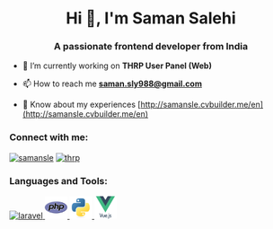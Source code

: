 <h1 align="center">Hi 👋, I'm Saman Salehi</h1>
<h3 align="center">A passionate frontend developer from India</h3>

- 🔭 I’m currently working on **THRP User Panel (Web)**

- 📫 How to reach me **saman.sly988@gmail.com**

- 📄 Know about my experiences [http://samansle.cvbuilder.me/en](http://samansle.cvbuilder.me/en)

<h3 align="left">Connect with me:</h3>
<p align="left">
<a href="https://instagram.com/samansle" target="blank"><img align="center" src="https://raw.githubusercontent.com/rahuldkjain/github-profile-readme-generator/master/src/images/icons/Social/instagram.svg" alt="samansle" height="30" width="40" /></a>
<a href="https://discord.gg/thrp" target="blank"><img align="center" src="https://raw.githubusercontent.com/rahuldkjain/github-profile-readme-generator/master/src/images/icons/Social/discord.svg" alt="thrp" height="30" width="40" /></a>
</p>

<h3 align="left">Languages and Tools:</h3>
<p align="left"> <a href="https://laravel.com/" target="_blank" rel="noreferrer"> <img src="https://www.axelites.com/wp-content/uploads/2023/08/laravel-seeklogo.com_.svg" alt="laravel" width="40" height="40"/> </a> <a href="https://www.php.net" target="_blank" rel="noreferrer"> <img src="https://raw.githubusercontent.com/devicons/devicon/master/icons/php/php-original.svg" alt="php" width="40" height="40"/> </a> <a href="https://www.python.org" target="_blank" rel="noreferrer"> <img src="https://raw.githubusercontent.com/devicons/devicon/master/icons/python/python-original.svg" alt="python" width="40" height="40"/> </a> <a href="https://vuejs.org/" target="_blank" rel="noreferrer"> <img src="https://raw.githubusercontent.com/devicons/devicon/master/icons/vuejs/vuejs-original-wordmark.svg" alt="vuejs" width="40" height="40"/> </a> </p>
